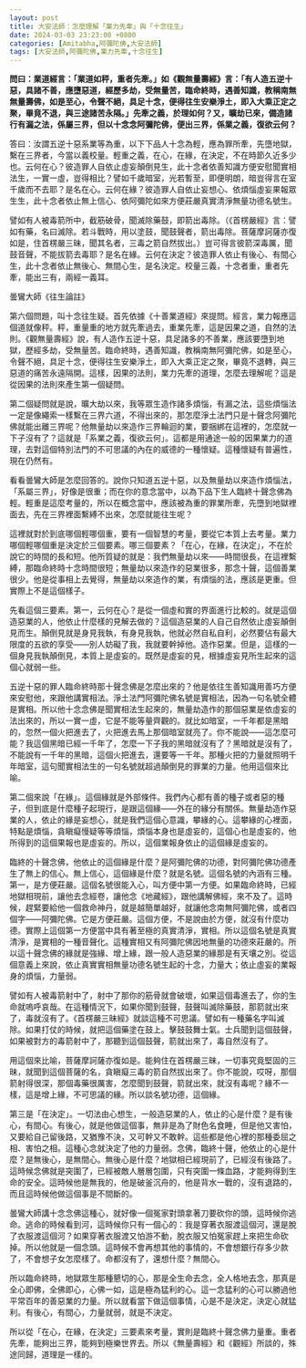 ```yaml
---
layout: post
title: 大安法師：怎麼理解「業力先牽」與「十念往生」
date: 2024-03-03 23:23:00 +0800
categories: [Amitabha,阿彌陀佛,大安法師]
tags: [大安法師,阿彌陀佛,業力先牽,十念往生]
---
```


**問曰：業道經言：「業道如秤，重者先牽。」如《觀無量壽經》言：「有人造五逆十惡，具諸不善，應墮惡道，經歷多劫，受無量苦，臨命終時，遇善知識，教稱南無無量壽佛，如是至心，令聲不絕，具足十念，便得往生安樂淨土，即入大乘正定之聚，畢竟不退，與三途諸苦永隔。」先牽之義，於理如何？又，曠劫已來，備造諸行有漏之法，係屬三界，但以十念念阿彌陀佛，便出三界，係業之義，復欲云何？**      

答曰：汝謂五逆十惡系業等為重，以下下品人十念為輕，應為罪所牽，先墮地獄，繫在三界者，今當以義校量。輕重之義，在心，在緣，在決定，不在時節久近多少也。云何在心？彼造罪人自依止虛妄顛倒見生，此十念者依善知識方便安慰聞實相法生，一實一虛，豈得相比？譬如千歲暗室，光若暫至，即便明朗，暗豈得言在室千歲而不去耶？是名在心。云何在緣？彼造罪人自依止妄想心、依煩惱虛妄果報眾生生，此十念者依止無上信心、依阿彌陀如來方便莊嚴真實清淨無量功德名號生。        

譬如有人被毒箭所中，截筋破骨，聞滅除藥鼓，即箭出毒除。（《首楞嚴經》言：譬如有藥，名曰滅除。若斗戰時，用以塗鼓，聞鼓聲者，箭出毒除。菩薩摩訶薩亦復如是，住首楞嚴三昧，聞其名者，三毒之箭自然拔出。）豈可得言彼箭深毒厲，聞鼓音聲，不能拔箭去毒耶？是名在緣。云何在決定？彼造罪人依止有後心、有間心生，此十念者依止無後心、無間心生，是名決定。校量三義，十念者重，重者先牽，能出三有，兩經一義耳。      

曇鸞大師《往生論註》        

第六個問題，叫十念往生疑。首先依據《十善業道經》來提問。經言，業力報應這個道就像秤。秤，重量重的地方就先牽過去，重業先牽，這是因果之道，自然的法則。《觀無量壽經》說，有人造作五逆十惡，具足諸多的不善業，應該要墮到地獄，歷經多劫，受無量苦。臨命終時，遇善知識，教稱南無阿彌陀佛，如是至心，令聲不絕，具足十念，便得往生安樂淨土，即入大乘正定之聚，畢竟不退轉，與三惡道的痛苦永遠隔開。這樣，因果的法則，業力先牽的道理，怎麼去理解呢？這是從因果的法則來產生第一個疑問。        

第二個疑問就是說，曠大劫以來，我等眾生造作諸多煩惱，有漏之法，這些煩惱法一定是像繩索一樣繫在三界六道，不得出來的，那怎麼淨土法門只是十聲念阿彌陀佛就能出離三界呢？他無量劫以來造作三界輪迴的業，要捆綁在這裡的，怎麼就一下子沒有了？這就是「系業之義，復欲云何」。這都是用通途一般的因果業力的道理，去對這個特別法門的不可思議的內在的威德的一種懷疑。這種懷疑有普遍性，現在仍然有。

看看曇鸞大師是怎麼回答的。說你只知道五逆十惡，以及無量劫以來造作煩惱法，「系屬三界」，好像是很重；而在你的意念當中，以為下品下生人臨終十聲念佛為輕。輕重是這麼考量的，所以在概念當中，應該被為重的罪業所牽，先墮到地獄裡面去，先在三界裡面繫縛不出來，怎麼就能往生呢？      

這裡就對於到底哪個輕哪個重，要有一個智慧的考量，要從它本質上去考量。業力哪個輕哪個重是決定於三個要素。哪三個要素？「在心，在緣，在決定」，不在於說它的時間的長和短。他所質疑的就是：我們無量劫以來——時間很長，在這裡繫縛，那臨命終時十念時間很短；無量劫以來造作的惡業很多，那念十聲，這個善業很少。他是從事相上去覺得，無量劫以來造作的業，有煩惱的法，應該是更重。但實際上不是這個樣子。      

先看這個三要素。第一，云何在心？是從一個虛和實的界面進行比較的。就是這個造惡業的人，他依止什麼樣的見解去做的？這個造惡業的人自己自然依止虛妄顛倒見而生。顛倒見就是身見我執，有身見我執，他就必然自私自利，必然要佔有最大限度的五欲的享受——別人妨礙了我，我就要幹掉他。造作惡業。但是，這樣的一個身見我執顛倒見，本質上是虛妄的。既然是虛妄的見，根據虛妄見所生起來的這個心就弱一些。

五逆十惡的罪人臨命終時那十聲念佛是怎麼出來的？他是依往生善知識用善巧方便來安慰他，來跟他講實相法。淨土法門阿彌陀佛名號是實相法，因為一句名號全體是實相。所以他十念念佛是聞實相法生起來的，無量劫造作的那個惡業是依虛妄的法出來的，所以一實一虛，它是不能等量齊觀的。就比如暗室，一千年都是黑暗的，忽然一個火把進去了，火把進去馬上那個暗室就亮了。你不能說——這怎麼可能？我這個黑暗已經一千年了，怎麼一下子我的黑暗就沒有了？黑暗就是沒有了，不能說有一千年的黑暗，這個火把進去，還要等一千年。那種火把的力量就照明千年暗室，這句聞實相法生的一句名號就超過顛倒見的罪業的力量。他用這個來比喻。

第二個來說「在緣」。這個緣就是外部條件。我們內心都有善的種子或者惡的種子，但到底是什麼種子起現行，是跟這個緣——外在的緣分有關係。無量劫造作惡業的人，依止的緣是妄想心，就是我們這個心意識，攀緣的心。這攀緣的心裡面，特點是煩惱，貪瞋癡慢疑等等煩惱，煩惱本身也是虛妄的，這個心也是虛妄的，他所得到的這個果報也是虛妄的。所以，這個業報身依止的這個緣是虛妄的。

臨終的十聲念佛，他依止的這個緣是什麼？是阿彌陀佛的功德，對阿彌陀佛功德產生了無上的信心。無上信心，這個緣是什麼？就是名號。這個名號的內涵有三種。第一，是方便莊嚴。這個名號很能入心，叫方便中第一方便。如果臨命終時，已經地獄相現前，讓他去念經卷，讓他念《地藏經》，跟他講解佛經，來不及了。這時候，趕緊要給他一個救命神丹，就是越簡單越好，就讓他念南無阿彌陀佛，或者四個字——阿彌陀佛。它是方便莊嚴。這個方便，不是說由於方便，就沒有什麼功德。實際上這個第一方便當中具有著至極的真實清淨，實相。所以這個名號是真實清淨，是實相的一種音聲化。這種實相又有阿彌陀佛因地無量的功德來莊嚴的。所以這十聲念佛的緣就是強緣、增上緣，跟一般人造惡業的緣那是有天壤之別。從這個意義上來說，依止真實實相無量功德名號生起的十念，力量大；依止虛妄的業報身的煩惱，力量弱。

譬如有人被毒箭射中了，射中了那你的筋骨就會破壞，如果這個毒進去了，你的生命就嗚呼哀哉。在這種情況下，如果你聞到鼓聲，鼓聲叫滅除藥鼓，那箭就出來了，毒就沒有了。《首楞嚴三昧經》就談這種不可思議。譬如有一種藥名字叫滅除。如果打仗的時候，就把這個藥塗在鼓上。擊鼓鼓舞士氣。士兵聞到這個鼓聲，如果被對方的毒箭射中了，那聽到這個鼓聲，箭就出來了，毒自然沒有了。

用這個來比喻，菩薩摩訶薩亦復如是。能夠住在首楞嚴三昧，一切事究竟堅固的三昧，就聞到這個菩薩的名，貪瞋癡三毒的箭自然拔出來了。你不能說，哎呀，那個箭射得很深，那個毒藥很厲害，怎麼聞到鼓聲，箭就出來，就沒有毒呢？緣不一樣，這是增上緣，不可思議的緣。所以談名號功德，這個緣。        

第三是「在決定」。一切法由心想生，一般造惡業的人，依止的心是什麼？是有後心，有間心。有後心，就是他做這個事，無非是為了財色名食睡，但是他又害怕，又要給自己留後路，又猶豫不決，又可幹又不敢幹。這些都是他心裡的那種委屈之相、害怕之相。這種心念就決定了他的力量弱。念佛，臨終十聲，他依止的心是什麼？是無後心，是無間心。無後心是什麼？地獄相已經現前了，已經沒有後路了。這時候念佛就是突圍了，已經被敵人層層包圍，只有突圍一條血路，才能夠得到生命的安全。這時候他是無我的，他是破釜沉舟的，他是背水一戰的，沒有退路的，而且這時候他做這個事是不間斷的。        

曇鸞大師講十念念佛這種心，就好像一個冤家對頭拿著刀要砍你的頭，這時候你逃命。逃命的時候看到河，這時候你只有一個心的：我是穿著衣服渡這個河，還是脫了衣服渡這個河？如果穿著衣服渡又怕游不動，脫衣服又怕冤家趕上來把生命砍掉。所以他就是一個念頭。這時候不會再想其他的事情的，不會想銀行存多少款了，不會想子女怎麼樣了。命都沒有了，還想什麼？無間心。

所以臨命終時，地獄眾生那種懇切的心，那是全生命去念，全人格地去念，那真是全心即佛，全佛即心，心佛一如，這是極為猛利的心。這一念猛利的心可以勝過他平常百年的善惡業的力量。所以就看當下做這個事情，心是不是決定，決定心就猛利。有後心，有間心，力量就弱，就是不決定。

所以從「在心，在緣，在決定」三要素來考量，實則是臨終十聲念佛力量重。重者先牽，能夠出三界，能夠到極樂世界去。所以《無量壽經》和《觀經》所談的，殊途同歸，道理是一樣的。      
